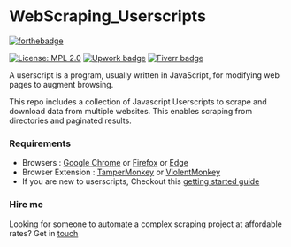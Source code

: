 # WebScraping_Userscripts

[![forthebadge](https://forthebadge.com/images/badges/made-with-javascript.svg)](https://kowshika-n.github.io/)

[![License: MPL 2.0](https://img.shields.io/badge/License-MPL%202.0-brightgreen.svg)](https://opensource.org/licenses/MPL-2.0)  [![Upwork badge](https://img.shields.io/badge/HIRE_ME-Upwork-37A000.svg)](https://www.upwork.com/o/profiles/users/~01839791ddb1ede3fa/)  [![Fiverr badge](https://img.shields.io/badge/HIRE_ME-Fiverr-1dbf73.svg)](https://www.fiverr.com/kowshikanagaraj/)

A userscript is a program, usually written in JavaScript, for modifying web pages to augment browsing.

This repo includes a collection of Javascript Userscripts to scrape and download data from multiple websites. This enables scraping from directories and paginated results.


### Requirements
  - Browsers : [Google Chrome](https://www.google.com/chrome/) or [Firefox](https://www.firefox.com/) or [Edge](https://www.microsoft.com/en-us/edge?form=MA13DE&OCID=MA13DE)
  - Browser Extension : [TamperMonkey](https://www.tampermonkey.net/) or [ViolentMonkey](https://violentmonkey.github.io/)
  - If you are new to userscripts, Checkout this [getting started guide](https://openuserjs.org/about/Userscript-Beginners-HOWTO)


### Hire me
Looking for someone to automate a complex scraping project at affordable rates? Get in [touch](https://www.upwork.com/o/profiles/users/~01839791ddb1ede3fa/)

